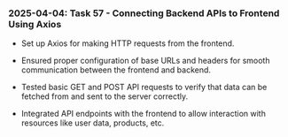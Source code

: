 ### 2025-04-04: Task 57 - Connecting Backend APIs to Frontend Using Axios

* Set up Axios for making HTTP requests from the frontend.

* Ensured proper configuration of base URLs and headers for smooth communication between the frontend and backend.

* Tested basic GET and POST API requests to verify that data can be fetched from and sent to the server correctly.

* Integrated API endpoints with the frontend to allow interaction with resources like user data, products, etc.